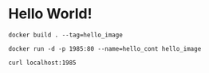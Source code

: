 # Hello World!

```
docker build . --tag=hello_image
```

```
docker run -d -p 1985:80 --name=hello_cont hello_image
```

```
curl localhost:1985
```